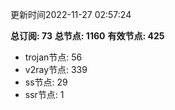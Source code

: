 更新时间2022-11-27 02:57:24

**总订阅: 73**
**总节点: 1160**
**有效节点: 425**
- trojan节点: 56
- v2ray节点: 339
- ss节点: 29
- ssr节点: 1
